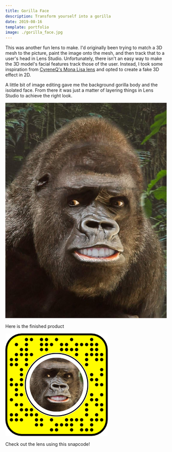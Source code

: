 ```yaml
---
title: Gorilla Face
description: Transform yourself into a gorilla
date: 2019-08-16
template: portfolio
image: ./gorilla_face.jpg
---
```


This was another fun lens to make. I'd originally been trying to match a 3D mesh to the picture, paint the image onto the mesh, and then track that to a user's head in Lens Studio. Unfortunately, there isn't an easy way to make the 3D model's facial features track those of the user. Instead, I took some inspiration from [CyreneQ's Mona Lisa lens](https://www.the11thsecond.com/2019/01/15/mona-lisa-snapchat-face-lens/) and opted to create a fake 3D effect in 2D.

A little bit of image editing gave me the background gorilla body and the isolated face. From there it was just a matter of layering things in Lens Studio to achieve the right look.

![The gorilla face snapchat lens](./gorilla_face.jpg)

Here is the finished product

![Snapcode for the gorilla face lens](./snapcode.png)

Check out the lens using this snapcode!
